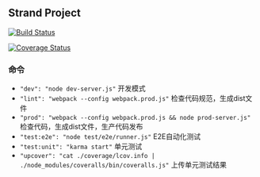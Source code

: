 ## Strand Project 

[![Build Status](https://travis-ci.org/wlchair/travel.svg?branch=master)](https://travis-ci.org/wlchair/travel)

[![Coverage Status](https://coveralls.io/repos/github/wlchair/travel/badge.svg?branch=master)](https://coveralls.io/github/wlchair/travel?branch=master)

### 命令

- `"dev": "node dev-server.js"` 开发模式
- `"lint": "webpack --config webpack.prod.js"` 检查代码规范，生成dist文件
- `"prod": "webpack --config webpack.prod.js && node prod-server.js"` 检查代码，生成dist文件，生产代码发布
- `"test:e2e": "node test/e2e/runner.js"` E2E自动化测试
- `"test:unit": "karma start"` 单元测试
- `"upcover": "cat ./coverage/lcov.info | ./node_modules/coveralls/bin/coveralls.js"` 上传单元测试结果